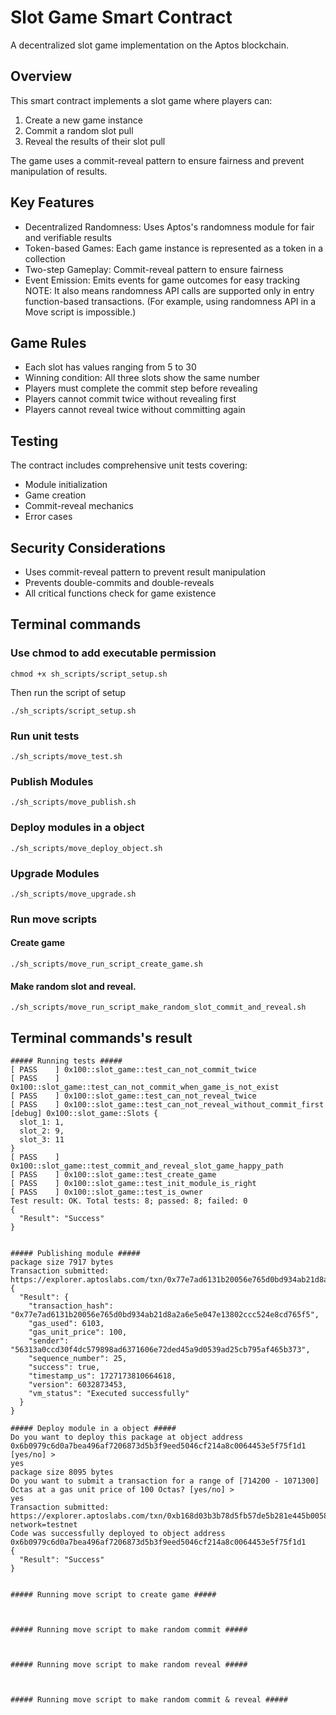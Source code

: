 # Slot Game Smart Contract
A decentralized slot game implementation on the Aptos blockchain.
## Overview
This smart contract implements a slot game where players can:

1.  Create a new game instance
2.  Commit a random slot pull
3.  Reveal the results of their slot pull

The game uses a commit-reveal pattern to ensure fairness and prevent manipulation of results.
## Key Features

- Decentralized Randomness: Uses Aptos's randomness module for fair and verifiable results
- Token-based Games: Each game instance is represented as a token in a collection
- Two-step Gameplay: Commit-reveal pattern to ensure fairness
- Event Emission: Emits events for game outcomes for easy tracking
NOTE: It also means randomness API calls are supported only in entry function-based transactions. (For example, using randomness API in a Move script is impossible.)

## Game Rules
- Each slot has values ranging from 5 to 30
- Winning condition: All three slots show the same number
- Players must complete the commit step before revealing
- Players cannot commit twice without revealing first
- Players cannot reveal twice without committing again

## Testing
The contract includes comprehensive unit tests covering:

- Module initialization
- Game creation
- Commit-reveal mechanics
- Error cases

## Security Considerations

- Uses commit-reveal pattern to prevent result manipulation
- Prevents double-commits and double-reveals
- All critical functions check for game existence

## Terminal commands
### Use chmod to add executable permission 
```shell
chmod +x sh_scripts/script_setup.sh
```
Then run the script of setup
```shell
./sh_scripts/script_setup.sh
```
### Run unit tests
```shell
./sh_scripts/move_test.sh
```
### Publish Modules
```shell
./sh_scripts/move_publish.sh
```
### Deploy modules in a object
```shell
./sh_scripts/move_deploy_object.sh
```
### Upgrade Modules
```shell
./sh_scripts/move_upgrade.sh
```
### Run move scripts
#### Create game
```shell
./sh_scripts/move_run_script_create_game.sh
```
#### Make random slot and reveal.
```shell
./sh_scripts/move_run_script_make_random_slot_commit_and_reveal.sh
```
## Terminal commands's result
```shell
##### Running tests #####
[ PASS    ] 0x100::slot_game::test_can_not_commit_twice
[ PASS    ] 0x100::slot_game::test_can_not_commit_when_game_is_not_exist
[ PASS    ] 0x100::slot_game::test_can_not_reveal_twice
[ PASS    ] 0x100::slot_game::test_can_not_reveal_without_commit_first
[debug] 0x100::slot_game::Slots {
  slot_1: 1,
  slot_2: 9,
  slot_3: 11
}
[ PASS    ] 0x100::slot_game::test_commit_and_reveal_slot_game_happy_path
[ PASS    ] 0x100::slot_game::test_create_game
[ PASS    ] 0x100::slot_game::test_init_module_is_right
[ PASS    ] 0x100::slot_game::test_is_owner
Test result: OK. Total tests: 8; passed: 8; failed: 0
{
  "Result": "Success"
}


##### Publishing module #####
package size 7917 bytes
Transaction submitted: https://explorer.aptoslabs.com/txn/0x77e7ad6131b20056e765d0bd934ab21d8a2a6e5e047e13802ccc524e8cd765f5
{
  "Result": {
    "transaction_hash": "0x77e7ad6131b20056e765d0bd934ab21d8a2a6e5e047e13802ccc524e8cd765f5",
    "gas_used": 6103,
    "gas_unit_price": 100,
    "sender": "56313a0ccd30f4dc579898ad6371606e72ded45a9d0539ad25cb795af465b373",
    "sequence_number": 25,
    "success": true,
    "timestamp_us": 1727173810664618,
    "version": 6032873453,
    "vm_status": "Executed successfully"
  }
}

##### Deploy module in a object #####
Do you want to deploy this package at object address 0x6b0979c6d0a7bea496af7206873d5b3f9eed5046cf214a8c0064453e5f75f1d1 [yes/no] >
yes
package size 8095 bytes
Do you want to submit a transaction for a range of [714200 - 1071300] Octas at a gas unit price of 100 Octas? [yes/no] >
yes
Transaction submitted: https://explorer.aptoslabs.com/txn/0xb168d03b3b78d5fb57de5b281e445b00588d176c7f51ec9b769515a463f6a73e?network=testnet
Code was successfully deployed to object address 0x6b0979c6d0a7bea496af7206873d5b3f9eed5046cf214a8c0064453e5f75f1d1
{
  "Result": "Success"
}


##### Running move script to create game #####



##### Running move script to make random commit #####



##### Running move script to make random reveal #####



##### Running move script to make random commit & reveal #####

```